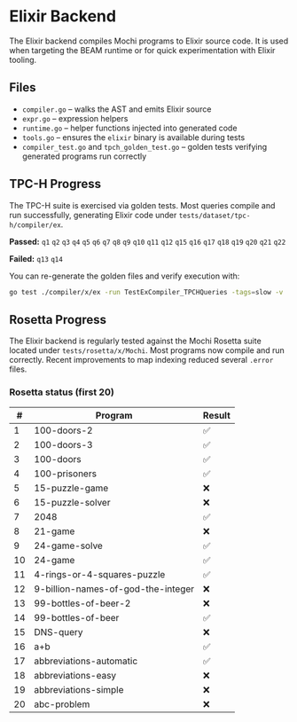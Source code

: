 # Elixir Backend

The Elixir backend compiles Mochi programs to Elixir source code. It is used when targeting the BEAM runtime or for quick experimentation with Elixir tooling.

## Files

- `compiler.go` – walks the AST and emits Elixir source
- `expr.go` – expression helpers
- `runtime.go` – helper functions injected into generated code
- `tools.go` – ensures the `elixir` binary is available during tests
- `compiler_test.go` and `tpch_golden_test.go` – golden tests verifying generated programs run correctly

## TPC-H Progress

The TPC-H suite is exercised via golden tests. Most queries compile and run
successfully, generating Elixir code under
`tests/dataset/tpc-h/compiler/ex`.

**Passed:** `q1` `q2` `q3` `q4` `q5` `q6` `q7` `q8` `q9` `q10` `q11`
`q12` `q15` `q16` `q17` `q18` `q19` `q20` `q21` `q22`

**Failed:** `q13` `q14`

You can re-generate the golden files and verify execution with:

```bash
go test ./compiler/x/ex -run TestExCompiler_TPCHQueries -tags=slow -v
```

## Rosetta Progress

The Elixir backend is regularly tested against the Mochi Rosetta suite located
under `tests/rosetta/x/Mochi`. Most programs now compile and run correctly.
Recent improvements to map indexing reduced several `.error` files.

### Rosetta status (first 20)

| # | Program | Result |
|---|---------|--------|
| 1 | 100-doors-2 | ✅ |
| 2 | 100-doors-3 | ✅ |
| 3 | 100-doors | ✅ |
| 4 | 100-prisoners | ✅ |
| 5 | 15-puzzle-game | ❌ |
| 6 | 15-puzzle-solver | ❌ |
| 7 | 2048 | ✅ |
| 8 | 21-game | ❌ |
| 9 | 24-game-solve | ✅ |
|10 | 24-game | ✅ |
|11 | 4-rings-or-4-squares-puzzle | ✅ |
|12 | 9-billion-names-of-god-the-integer | ❌ |
|13 | 99-bottles-of-beer-2 | ❌ |
|14 | 99-bottles-of-beer | ✅ |
|15 | DNS-query | ❌ |
|16 | a+b | ✅ |
|17 | abbreviations-automatic | ✅ |
|18 | abbreviations-easy | ❌ |
|19 | abbreviations-simple | ❌ |
|20 | abc-problem | ❌ |
